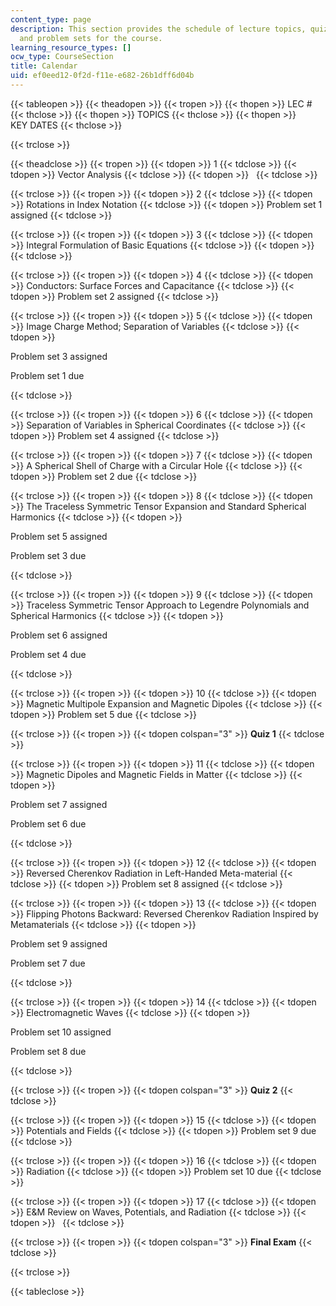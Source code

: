 ```yaml
---
content_type: page
description: This section provides the schedule of lecture topics, quizzes and exams,
  and problem sets for the course.
learning_resource_types: []
ocw_type: CourseSection
title: Calendar
uid: ef0eed12-0f2d-f11e-e682-26b1dff6d04b
---
```


{{< tableopen >}}
{{< theadopen >}}
{{< tropen >}}
{{< thopen >}}
LEC #
{{< thclose >}}
{{< thopen >}}
TOPICS
{{< thclose >}}
{{< thopen >}}
KEY DATES
{{< thclose >}}

{{< trclose >}}

{{< theadclose >}}
{{< tropen >}}
{{< tdopen >}}
1
{{< tdclose >}}
{{< tdopen >}}
Vector Analysis
{{< tdclose >}}
{{< tdopen >}}
 
{{< tdclose >}}

{{< trclose >}}
{{< tropen >}}
{{< tdopen >}}
2
{{< tdclose >}}
{{< tdopen >}}
Rotations in Index Notation
{{< tdclose >}}
{{< tdopen >}}
Problem set 1 assigned
{{< tdclose >}}

{{< trclose >}}
{{< tropen >}}
{{< tdopen >}}
3
{{< tdclose >}}
{{< tdopen >}}
Integral Formulation of Basic Equations
{{< tdclose >}}
{{< tdopen >}}
 
{{< tdclose >}}

{{< trclose >}}
{{< tropen >}}
{{< tdopen >}}
4
{{< tdclose >}}
{{< tdopen >}}
Conductors: Surface Forces and Capacitance
{{< tdclose >}}
{{< tdopen >}}
Problem set 2 assigned
{{< tdclose >}}

{{< trclose >}}
{{< tropen >}}
{{< tdopen >}}
5
{{< tdclose >}}
{{< tdopen >}}
Image Charge Method; Separation of Variables
{{< tdclose >}}
{{< tdopen >}}


Problem set 3 assigned

Problem set 1 due


{{< tdclose >}}

{{< trclose >}}
{{< tropen >}}
{{< tdopen >}}
6
{{< tdclose >}}
{{< tdopen >}}
Separation of Variables in Spherical Coordinates
{{< tdclose >}}
{{< tdopen >}}
Problem set 4 assigned
{{< tdclose >}}

{{< trclose >}}
{{< tropen >}}
{{< tdopen >}}
7
{{< tdclose >}}
{{< tdopen >}}
A Spherical Shell of Charge with a Circular Hole
{{< tdclose >}}
{{< tdopen >}}
Problem set 2 due
{{< tdclose >}}

{{< trclose >}}
{{< tropen >}}
{{< tdopen >}}
8
{{< tdclose >}}
{{< tdopen >}}
The Traceless Symmetric Tensor Expansion and Standard Spherical Harmonics
{{< tdclose >}}
{{< tdopen >}}


Problem set 5 assigned

Problem set 3 due


{{< tdclose >}}

{{< trclose >}}
{{< tropen >}}
{{< tdopen >}}
9
{{< tdclose >}}
{{< tdopen >}}
Traceless Symmetric Tensor Approach to Legendre Polynomials and Spherical Harmonics
{{< tdclose >}}
{{< tdopen >}}


Problem set 6 assigned

Problem set 4 due


{{< tdclose >}}

{{< trclose >}}
{{< tropen >}}
{{< tdopen >}}
10
{{< tdclose >}}
{{< tdopen >}}
Magnetic Multipole Expansion and Magnetic Dipoles
{{< tdclose >}}
{{< tdopen >}}
Problem set 5 due
{{< tdclose >}}

{{< trclose >}}
{{< tropen >}}
{{< tdopen colspan="3" >}}
**Quiz 1**
{{< tdclose >}}

{{< trclose >}}
{{< tropen >}}
{{< tdopen >}}
11
{{< tdclose >}}
{{< tdopen >}}
Magnetic Dipoles and Magnetic Fields in Matter
{{< tdclose >}}
{{< tdopen >}}


Problem set 7 assigned

Problem set 6 due


{{< tdclose >}}

{{< trclose >}}
{{< tropen >}}
{{< tdopen >}}
12
{{< tdclose >}}
{{< tdopen >}}
Reversed Cherenkov Radiation in Left-Handed Meta-material
{{< tdclose >}}
{{< tdopen >}}
Problem set 8 assigned
{{< tdclose >}}

{{< trclose >}}
{{< tropen >}}
{{< tdopen >}}
13
{{< tdclose >}}
{{< tdopen >}}
Flipping Photons Backward: Reversed Cherenkov Radiation Inspired by Metamaterials
{{< tdclose >}}
{{< tdopen >}}


Problem set 9 assigned

Problem set 7 due


{{< tdclose >}}

{{< trclose >}}
{{< tropen >}}
{{< tdopen >}}
14
{{< tdclose >}}
{{< tdopen >}}
Electromagnetic Waves
{{< tdclose >}}
{{< tdopen >}}


Problem set 10 assigned

Problem set 8 due


{{< tdclose >}}

{{< trclose >}}
{{< tropen >}}
{{< tdopen colspan="3" >}}
**Quiz 2**
{{< tdclose >}}

{{< trclose >}}
{{< tropen >}}
{{< tdopen >}}
15
{{< tdclose >}}
{{< tdopen >}}
Potentials and Fields
{{< tdclose >}}
{{< tdopen >}}
Problem set 9 due
{{< tdclose >}}

{{< trclose >}}
{{< tropen >}}
{{< tdopen >}}
16
{{< tdclose >}}
{{< tdopen >}}
Radiation
{{< tdclose >}}
{{< tdopen >}}
Problem set 10 due
{{< tdclose >}}

{{< trclose >}}
{{< tropen >}}
{{< tdopen >}}
17
{{< tdclose >}}
{{< tdopen >}}
E&M Review on Waves, Potentials, and Radiation
{{< tdclose >}}
{{< tdopen >}}
 
{{< tdclose >}}

{{< trclose >}}
{{< tropen >}}
{{< tdopen colspan="3" >}}
**Final Exam**
{{< tdclose >}}

{{< trclose >}}

{{< tableclose >}}